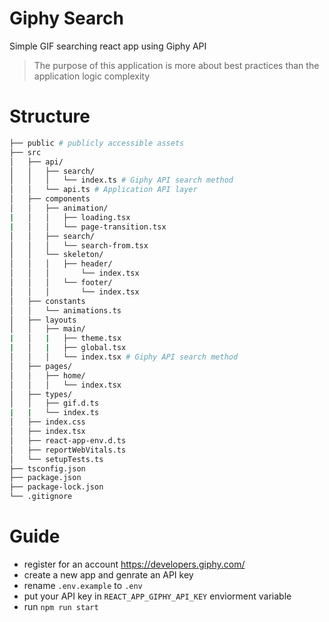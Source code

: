 # Giphy Search

Simple GIF searching react app using Giphy API
> The purpose of this application is more about best practices than the application logic complexity

# Structure

```bash
├── public # publicly accessible assets
├── src
│   ├── api/
│   │   ├── search/
│   │   │   └── index.ts # Giphy API search method
│   │   └── api.ts # Application API layer
│   ├── components
│   │   ├── animation/
|   │   │   ├── loading.tsx
|   │   │   └── page-transition.tsx
│   │   ├── search/
│   │   │   └── search-from.tsx
│   │   └── skeleton/
│   │   │   ├── header/
│   │   │       └── index.tsx
│   │   │   └── footer/
│   │   │       └── index.tsx
│   ├── constants
│   │   └── animations.ts
│   ├── layouts
│   │   ├── main/
|   │   |   ├── theme.tsx
|   │   |   ├── global.tsx
│   │   │   └── index.tsx # Giphy API search method
│   ├── pages/
│   │   ├── home/
│   │   │   └── index.tsx
│   ├── types/
│   │   ├── gif.d.ts
|   |   └── index.ts
│   ├── index.css
│   ├── index.tsx
│   ├── react-app-env.d.ts
│   ├── reportWebVitals.ts
│   └── setupTests.ts
├── tsconfig.json
├── package.json
├── package-lock.json
└── .gitignore
```

# Guide

- register for an account <https://developers.giphy.com/>
- create a new app and genrate an API key
- rename `.env.example` to `.env`
- put your API key in `REACT_APP_GIPHY_API_KEY` enviorment variable
- run `npm run start`
